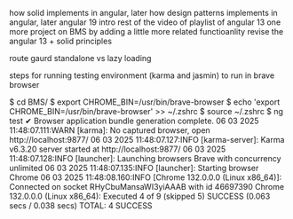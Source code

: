 how solid implements in angular,          later
how design patterns implements in angular,     later
angular 19 intro 
rest of the video of playlist of angular 13
one more project on BMS by adding a little more related functioanlity 
revise the angular 13 + solid principles 


route gaurd
standalone vs lazy loading


steps for running testing environment (karma and jasmin) to run in brave browser


$ cd BMS/
$ export CHROME_BIN=/usr/bin/brave-browser
$ echo 'export CHROME_BIN=/usr/bin/brave-browser' >> ~/.zshrc
$ source ~/.zshrc
$ ng test
✔ Browser application bundle generation complete.
06 03 2025 11:48:07.111:WARN [karma]: No captured browser, open http://localhost:9877/
06 03 2025 11:48:07.127:INFO [karma-server]: Karma v6.3.20 server started at http://localhost:9877/
06 03 2025 11:48:07.128:INFO [launcher]: Launching browsers Brave with concurrency unlimited
06 03 2025 11:48:07.135:INFO [launcher]: Starting browser Chrome
06 03 2025 11:48:08.160:INFO [Chrome 132.0.0.0 (Linux x86_64)]: Connected on socket RHyCbuMansaWI3yiAAAB with id 46697390
Chrome 132.0.0.0 (Linux x86_64): Executed 4 of 9 (skipped 5) SUCCESS (0.063 secs / 0.038 secs)
TOTAL: 4 SUCCESS
